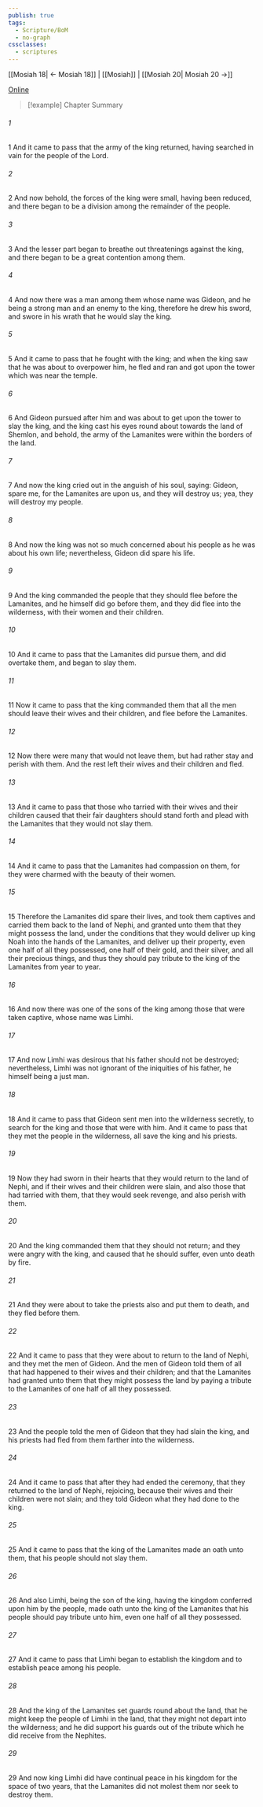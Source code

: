 ```yaml
---
publish: true
tags:
  - Scripture/BoM
  - no-graph
cssclasses:
  - scriptures
---
```

[[Mosiah 18| ← Mosiah 18]] | [[Mosiah]] | [[Mosiah 20| Mosiah 20 →]]

[Online](https://churchofjesuschrist.org/study/scriptures/bofm/mosiah/19?lang=eng)

>[!example] Chapter Summary
>
###### 1
1 And it came to pass that the army of the king returned, having searched in vain for the people of the Lord.
###### 2
2 And now behold, the forces of the king were small, having been reduced, and there began to be a division among the remainder of the people.
###### 3
3 And the lesser part began to breathe out threatenings against the king, and there began to be a great contention among them.
###### 4
4 And now there was a man among them whose name was Gideon, and he being a strong man and an enemy to the king, therefore he drew his sword, and swore in his wrath that he would slay the king.
###### 5
5 And it came to pass that he fought with the king; and when the king saw that he was about to overpower him, he fled and ran and got upon the tower which was near the temple.
###### 6
6 And Gideon pursued after him and was about to get upon the tower to slay the king, and the king cast his eyes round about towards the land of Shemlon, and behold, the army of the Lamanites were within the borders of the land.
###### 7
7 And now the king cried out in the anguish of his soul, saying: Gideon, spare me, for the Lamanites are upon us, and they will destroy us; yea, they will destroy my people.
###### 8
8 And now the king was not so much concerned about his people as he was about his own life; nevertheless, Gideon did spare his life.
###### 9
9 And the king commanded the people that they should flee before the Lamanites, and he himself did go before them, and they did flee into the wilderness, with their women and their children.
###### 10
10 And it came to pass that the Lamanites did pursue them, and did overtake them, and began to slay them.
###### 11
11 Now it came to pass that the king commanded them that all the men should leave their wives and their children, and flee before the Lamanites.
###### 12
12 Now there were many that would not leave them, but had rather stay and perish with them. And the rest left their wives and their children and fled.
###### 13
13 And it came to pass that those who tarried with their wives and their children caused that their fair daughters should stand forth and plead with the Lamanites that they would not slay them.
###### 14
14 And it came to pass that the Lamanites had compassion on them, for they were charmed with the beauty of their women.
###### 15
15 Therefore the Lamanites did spare their lives, and took them captives and carried them back to the land of Nephi, and granted unto them that they might possess the land, under the conditions that they would deliver up king Noah into the hands of the Lamanites, and deliver up their property, even one half of all they possessed, one half of their gold, and their silver, and all their precious things, and thus they should pay tribute to the king of the Lamanites from year to year.
###### 16
16 And now there was one of the sons of the king among those that were taken captive, whose name was Limhi.
###### 17
17 And now Limhi was desirous that his father should not be destroyed; nevertheless, Limhi was not ignorant of the iniquities of his father, he himself being a just man.
###### 18
18 And it came to pass that Gideon sent men into the wilderness secretly, to search for the king and those that were with him. And it came to pass that they met the people in the wilderness, all save the king and his priests.
###### 19
19 Now they had sworn in their hearts that they would return to the land of Nephi, and if their wives and their children were slain, and also those that had tarried with them, that they would seek revenge, and also perish with them.
###### 20
20 And the king commanded them that they should not return; and they were angry with the king, and caused that he should suffer, even unto death by fire.
###### 21
21 And they were about to take the priests also and put them to death, and they fled before them.
###### 22
22 And it came to pass that they were about to return to the land of Nephi, and they met the men of Gideon. And the men of Gideon told them of all that had happened to their wives and their children; and that the Lamanites had granted unto them that they might possess the land by paying a tribute to the Lamanites of one half of all they possessed.
###### 23
23 And the people told the men of Gideon that they had slain the king, and his priests had fled from them farther into the wilderness.
###### 24
24 And it came to pass that after they had ended the ceremony, that they returned to the land of Nephi, rejoicing, because their wives and their children were not slain; and they told Gideon what they had done to the king.
###### 25
25 And it came to pass that the king of the Lamanites made an oath unto them, that his people should not slay them.
###### 26
26 And also Limhi, being the son of the king, having the kingdom conferred upon him by the people, made oath unto the king of the Lamanites that his people should pay tribute unto him, even one half of all they possessed.
###### 27
27 And it came to pass that Limhi began to establish the kingdom and to establish peace among his people.
###### 28
28 And the king of the Lamanites set guards round about the land, that he might keep the people of Limhi in the land, that they might not depart into the wilderness; and he did support his guards out of the tribute which he did receive from the Nephites.
###### 29
29 And now king Limhi did have continual peace in his kingdom for the space of two years, that the Lamanites did not molest them nor seek to destroy them.




